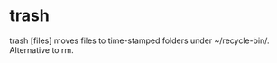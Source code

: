 trash
=====

trash [files] moves files to time-stamped folders under ~/recycle-bin/. Alternative to rm.
